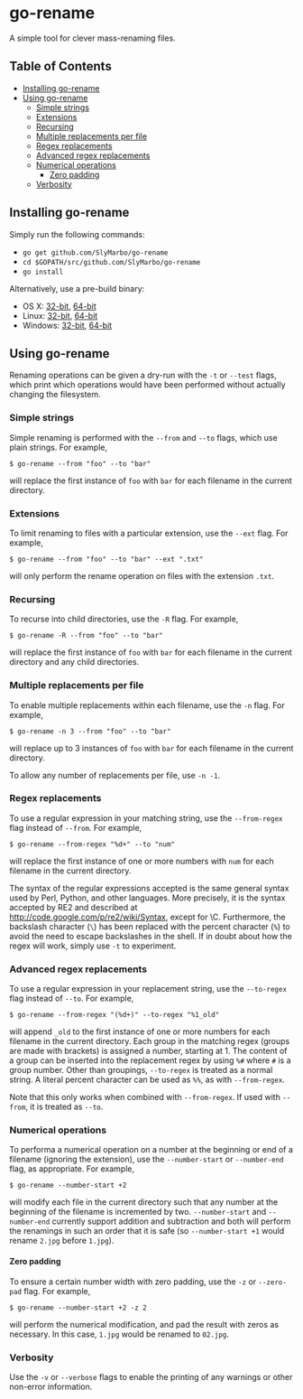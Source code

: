 # go-rename

A simple tool for clever mass-renaming files.

## Table of Contents

- [Installing go-rename](#installing-go-rename)
- [Using go-rename](#using-go-rename)
	- [Simple strings](#simple-strings)
	- [Extensions](#extensions)
	- [Recursing](#recursing)
	- [Multiple replacements per file](#multiple-replacements-per-file)
	- [Regex replacements](#regex-replacements)
	- [Advanced regex replacements](#advanced-regex-replacements)
	- [Numerical operations](#numerical-operations)
		- [Zero padding](#zero-padding)
	- [Verbosity](#verbosity)

## Installing go-rename

Simply run the following commands:

* `go get github.com/SlyMarbo/go-rename`
* `cd $GOPATH/src/github.com/SlyMarbo/go-rename`
* `go install`

Alternatively, use a pre-build binary:

- OS X:    [32-bit][osx_32], [64-bit][osx_64]
- Linux:   [32-bit][linux_32], [64-bit][linux_64]
- Windows: [32-bit][windows_32], [64-bit][windows_64]

[osx_32]: https://github.com/SlyMarbo/go-rename/blob/master/bin/osx_x86/go-rename?raw=true
[osx_64]: https://github.com/SlyMarbo/go-rename/blob/master/bin/osx_amd64/go-rename?raw=true
[linux_32]: https://github.com/SlyMarbo/go-rename/blob/master/bin/linux_x86/go-rename?raw=true
[linux_64]: https://github.com/SlyMarbo/go-rename/blob/master/bin/linux_amd64/go-rename?raw=true
[windows_32]: https://github.com/SlyMarbo/go-rename/blob/master/bin/windows_x86/go-rename?raw=true
[windows_64]: https://github.com/SlyMarbo/go-rename/blob/master/bin/windows_amd64/go-rename?raw=true

## Using go-rename

Renaming operations can be given a dry-run with the `-t` or `--test` flags, which print which operations
would have been performed without actually changing the filesystem.

### Simple strings

Simple renaming is performed with the `--from` and `--to` flags, which use plain strings. For example,

`$ go-rename --from "foo" --to "bar"`

will replace the first instance of `foo` with `bar` for each filename in the current directory.

### Extensions

To limit renaming to files with a particular extension, use the `--ext` flag. For example,

`$ go-rename --from "foo" --to "bar" --ext ".txt"`

will only perform the rename operation on files with the extension `.txt`.

### Recursing

To recurse into child directories, use the `-R` flag. For example,

`$ go-rename -R --from "foo" --to "bar"`

will replace the first instance of `foo` with `bar` for each filename in the current directory and any child
directories.

### Multiple replacements per file

To enable multiple replacements within each filename, use the `-n` flag. For example,

`$ go-rename -n 3 --from "foo" --to "bar"`

will replace up to 3 instances of `foo` with `bar` for each filename in the current directory.

To allow any number of replacements per file, use `-n -1`.

### Regex replacements

To use a regular expression in your matching string, use the `--from-regex` flag instead of `--from`. For
example,

`$ go-rename --from-regex "%d+" --to "num"`

will replace the first instance of one or more numbers with `num` for each filename in the current directory.

The syntax of the regular expressions accepted is the same general syntax used by Perl, Python, and other
languages. More precisely, it is the syntax accepted by RE2 and described at
http://code.google.com/p/re2/wiki/Syntax, except for \C. Furthermore, the backslash character (`\`) has been
replaced with the percent character (`%`) to avoid the need to escape backslashes in the shell. If in doubt
about how the regex will work, simply use `-t` to experiment.

### Advanced regex replacements

To use a regular expression in your replacement string, use the `--to-regex` flag instead of `--to`. For
example,

`$ go-rename --from-regex "(%d+)" --to-regex "%1_old"`

will append `_old` to the first instance of one or more numbers for each filename in the current directory.
Each group in the matching regex (groups are made with brackets) is assigned a number, starting at 1. The
content of a group can be inserted into the replacement regex by using `%#` where `#` is a group number.
Other than groupings, `--to-regex` is treated as a normal string. A literal percent character can be used
as `%%`, as with `--from-regex`.

Note that this only works when combined with `--from-regex`. If used with `--from`, it is treated as `--to`.

### Numerical operations

To performa a numerical operation on a number at the beginning or end of a filename (ignoring the extension),
use the `--number-start` or `--number-end` flag, as appropriate. For example,

`$ go-rename --number-start +2`

will modify each file in the current directory such that any number at the beginning of the filename is
incremented by two. `--number-start` and `--number-end` currently support addition and subtraction and both
will perform the renamings in such an order that it is safe (so `--number-start +1` would rename `2.jpg`
before `1.jpg`).

#### Zero padding

To ensure a certain number width with zero padding, use the `-z` or `--zero-pad` flag. For example,

`$ go-rename --number-start +2 -z 2`

will perform the numerical modification, and pad the result with zeros as necessary. In this case, `1.jpg`
would be renamed to `02.jpg`.

### Verbosity

Use the `-v` or `--verbose` flags to enable the printing of any warnings or other non-error information.
